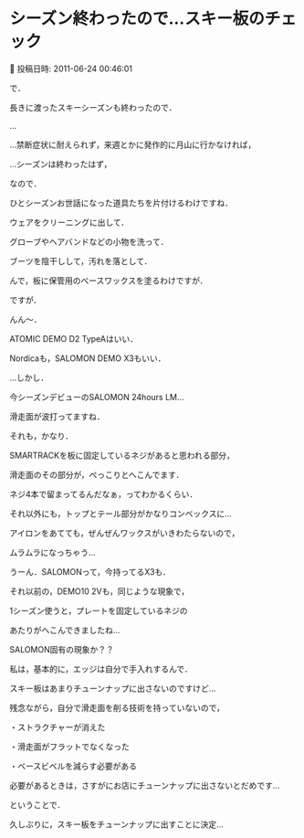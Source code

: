 # シーズン終わったので…スキー板のチェック

📅 投稿日時: 2011-06-24 00:46:01

で．





長きに渡ったスキーシーズンも終わったので．


…


…禁断症状に耐えられず，来週とかに発作的に月山に行かなければ，


…シーズンは終わったはず，


なので．





ひとシーズンお世話になった道具たちを片付けるわけですね．





ウェアをクリーニングに出して．


グローブやヘアバンドなどの小物を洗って．


ブーツを陰干しして，汚れを落として．





んで，板に保管用のベースワックスを塗るわけですが．


ですが．


んん～．


ATOMIC DEMO D2 TypeAはいい．


Nordicaも，SALOMON DEMO X3もいい．


…しかし．





今シーズンデビューのSALOMON 24hours LM…


滑走面が波打ってますね．


それも，かなり．


SMARTRACKを板に固定しているネジがあると思われる部分，


滑走面のその部分が，ぺっこりとへこんでます．


ネジ4本で留まってるんだなぁ，ってわかるくらい．


それ以外にも，トップとテール部分がかなりコンベックスに…


アイロンをあてても，ぜんぜんワックスがいきわたらないので，


ムラムラになっちゃう…


うーん．SALOMONって，今持ってるX3も．


それ以前の，DEMO10 2Vも，同じような現象で，


1シーズン使うと，プレートを固定しているネジの


あたりがへこんできましたね…


SALOMON固有の現象か？？





私は，基本的に，エッジは自分で手入れするんで．


スキー板はあまりチューンナップに出さないのですけど…


残念ながら，自分で滑走面を削る技術を持っていないので，


・ストラクチャーが消えた


・滑走面がフラットでなくなった


・ベースビベルを減らす必要がある


必要があるときは，さすがにお店にチューンナップに出さないとだめです…





ということで．


久しぶりに，スキー板をチューンナップに出すことに決定…
